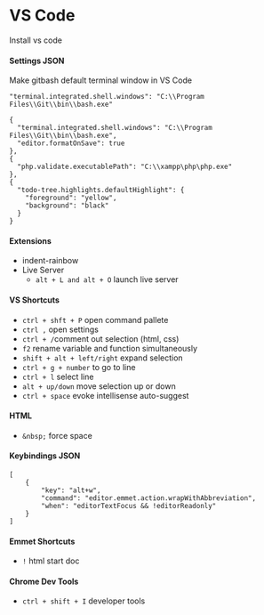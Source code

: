 # VS Code
Install vs code

#### Settings JSON
Make gitbash default terminal window in VS Code
```
"terminal.integrated.shell.windows": "C:\\Program Files\\Git\\bin\\bash.exe"

{
  "terminal.integrated.shell.windows": "C:\\Program Files\\Git\\bin\\bash.exe",
  "editor.formatOnSave": true
},
{
  "php.validate.executablePath": "C:\\xampp\php\php.exe"
},
{
  "todo-tree.highlights.defaultHighlight": {
    "foreground": "yellow",
    "background": "black"
  }
}
```
#### Extensions
- indent-rainbow
- Live Server
  - `alt + L and alt + O` launch live server

#### VS Shortcuts
- `ctrl + shft + P` open command pallete
- `ctrl ,` open settings
- `ctrl + /`comment out selection (html, css)
- `f2` rename variable and function simultaneously
- `shift + alt + left/right` expand selection
- `ctrl + g + number` to go to line
- `ctrl + l` select line
- `alt + up/down` move selection up or down
- `ctrl + space` evoke intellisense auto-suggest

#### HTML
- `&nbsp;` force space

#### Keybindings JSON
```
[
    {
        "key": "alt+w",
        "command": "editor.emmet.action.wrapWithAbbreviation",
        "when": "editorTextFocus && !editorReadonly"
    }
]
```

#### Emmet Shortcuts
- `!` html start doc

#### Chrome Dev Tools
- `ctrl + shift + I` developer tools
